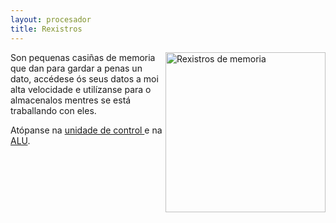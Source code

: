 ```yaml
---
layout: procesador
title: Rexistros
---
```



   <img style="float:right" height="256px"  alt="Rexistros de memoria" src="/imaxes/rexistros.gif" >


Son pequenas casiñas de memoria que dan para gardar a penas un dato, accédese ós seus datos a moi alta velocidade e utilízanse para o almacenalos mentres se está traballando con eles.

Atópanse na [unidade de control ]({{site.url}}/procesador/04UC)  e na [ALU]({{site.url}}/procesador/03ALU).
